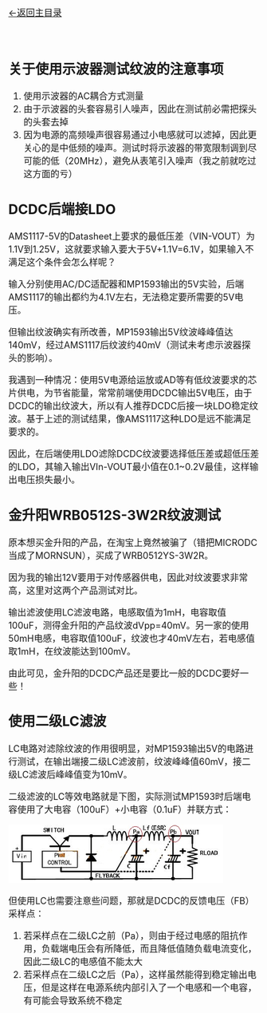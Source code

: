 [<font size=4>←返回主目录<font>](../README.md)
</br></br></br>

## 关于使用示波器测试纹波的注意事项

1. 	使用示波器的AC耦合方式测量
2.	由于示波器的头套容易引人噪声，因此在测试前必需把探头的头套去掉
3.	因为电源的高频噪声很容易通过小电感就可以滤掉，因此更关心的是中低频的噪声。测试时将示波器的带宽限制调到尽可能的低（20MHz），避免从表笔引入噪声（我之前就吃过这方面的亏）

## DCDC后端接LDO

AMS1117-5V的Datasheet上要求的最低压差（VIN-VOUT）为1.1V到1.25V，这就要求输入要大于5V+1.1V=6.1V，如果输入不满足这个条件会怎么样呢？

输入分别使用AC/DC适配器和MP1593输出的5V实验，后端AMS1117的输出都约为4.1V左右，无法稳定要所需要的5V电压。

但输出纹波确实有所改善，MP1593输出5V纹波峰峰值达140mV，经过AMS1117后纹波约40mV（测试未考虑示波器探头的影响）。

我遇到一种情况：使用5V电源给运放或AD等有低纹波要求的芯片供电，为节省能量，常常前端使用DCDC输出5V电压，由于DCDC的输出纹波大，所以有人推荐DCDC后接一块LDO稳定纹波。基于上述的测试结果，像AMS1117这种LDO是远不能满足要求的。

因此，在后端使用LDO滤除DCDC纹波要选择低压差或超低压差的LDO，其输入输出VIn-VOUT最小值在0.1~0.2V最佳，这样输出电压损失最小。

## 金升阳WRB0512S-3W2R纹波测试

原本想买金升阳的产品，在淘宝上竟然被骗了（错把MICRODC当成了MORNSUN），买成了WRB0512YS-3W2R。

因为我的输出12V要用于对传感器供电，因此对纹波要求非常高，这里对这两个产品测试对比。

输出滤波使用LC滤波电路，电感取值为1mH，电容取值100uF，测得金升阳的产品纹波dVpp=40mV。另一家的使用50mH电感，电容取值100uF，纹波也才40mV左右，若电感值取1mH，在纹波能达到100mV。

由此可见，金升阳的DCDC产品还是要比一般的DCDC要好一些！

## 使用二级LC滤波

LC电路对滤除纹波的作用很明显，对MP1593输出5V的电路进行测试，在输出端接二级LC滤波前，纹波峰峰值60mV，接二级LC滤波后峰峰值变为10mV。

二级滤波的LC等效电路就是下图，实际测试MP1593时后端电容使用了大电容（100uF）+小电容（0.1uF）并联方式：

![2LC]

但使用LC也需要注意些问题，那就是DCDC的反馈电压（FB）采样点：

1.	若采样点在二级LC之前（Pa），则由于经过电感的阻抗作用，负载端电压会有所降低，而且降低值随负载电流变化，因此二级LC的电感值不能太大
2.	若采样点在二级LC之后（Pa），这样虽然能得到稳定输出电压，但是这样在电源系统内部引入了一个电感和一个电容，有可能会导致系统不稳定


[2LC]:../images/DCDC纹波小实验/2LC.jpg







